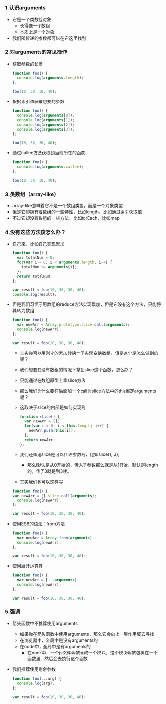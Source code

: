 ### 1.认识arguments

- 它是一个类数组对象
  - 长得像一个数组
  - 本质上是一个对象
- 我们所传递的参数都可以在它这里找到

### 2.对arguments的常见操作

- 获取参数的长度

  ```js
  function foo() {
    console.log(arguments.length);
  };
  
  foo(10, 30, 30, 40);
  ```

- 根据索引值获取想要的参数

  ```js
  function foo() {
    console.log(arguments[0]);
    console.log(arguments[1]);
    console.log(arguments[2]);
    console.log(arguments[3]);
  };
  
  foo(10, 30, 30, 40);
  ```

- 通过callee方法获取到当前所在的函数

  ```js
  function foo() {
    console.log(arguments.callee);
  };
  
  foo(10, 30, 30, 40);
  ```

### 3.类数组（array-like）

- array-like意味着它不是一个数组类型，而是一个对象类型
- 但是它却拥有着数组的一些特性，比如length，比如通过索引获取值
- 不过它却没有数组的一些方法，比如forEach，比如map

### 4.没有这些方法该怎么办？

- 自己来，比如自己实现累加

  ```js
  function foo() {
    var totalNum = 0;
    for(var i = 0; i < arguments.length; i++) {
      totalNum += arguments[i];
    };
    return totalNum;
  };
  
  var result = foo(10, 30, 30, 40);
  console.log(result);
  ```

- 但是我们习惯于用数组的reduce方法实现累加，但是它没有这个方法，只能将其转为数组

  ```js
  function foo() {
    var newArr = Array.prototype.slice.call(arguments);
    console.log(newArr);
  };
  
  var result = foo(10, 30, 30, 40);
  ```

  - 其实你可以用刚才的累加转换一下实现变换数组，但是这个是怎么做到的呢？

  - 我们想要在没有数组的情况下拿到slice这个函数，怎么办？

  - 只能通过在数组原型上拿slice方法

  - 那么我们为什么要在后面加一个call为slice方法中的this绑定arguments呢？

  - 这取决于slice的内部是如何实现的

    ```js
    function slice() {
      var newArr = [];
      for(var i = 0; i < this.length; i++) {
        newArr.push(this[i]);
      };
      return newArr;
    };
    ```
    
  - 我们还知道slice是可以传递参数的，比如slice(1, 3);
  
    - 那么i默认是从0开始的，传入了参数那么就是从1开始，默认是length的，传了3就是到3喽。
    
  - 其实我们也可以这样写
  
  ```js
  function foo() {
  var newArr = [].slice.call(arguments);
    console.log(newArr);
  };
  
  var result = foo(10, 30, 30, 40);
  ```
  
- 使用ES6的语法：from方法

  ```js
  function foo() {
    var newArr = Array.from(arguments)
    console.log(newArr);
  };
  
  var result = foo(10, 30, 30, 40);
  ```

- 使用展开运算符

  ```js
  function foo() {
    var newArr = [...arguments]
    console.log(newArr);
  };
  
  var result = foo(10, 30, 30, 40);
  ```

### 5.强调

- 箭头函数中不推荐使用arguments

  - 如果你在箭头函数中使用arguments，那么它会向上一层作用域去寻找
  - 在浏览器中，全局中是没有arguments的
  - 在node中，全局中是有arguments的
    - 在node中，一个js文件会被当成一个模块，这个模块会被包裹在一个函数里，然后会去执行这个函数

- 我们推荐使用剩余参数

  ```js
  function foo(...arg) {
    console.log(arg);
  };
  
  var result = foo(10, 30, 30, 40);
  ```

  

